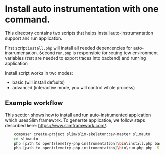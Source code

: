 # Install auto instrumentation with one command.

This directory contains two scripts that helps install auto-instrumentation support and run application.

First script `install.php` will install all needed dependencies for auto-instrumentation. Second `run.php` is responsible for setting few environment variables (that are needed to export traces into backend) and running application.

Install script works in two modes:

- basic (will install defaults)
- advanced (interactive mode, you will control whole process)

## Example workflow

This section shows how to install and run auto-instrumented application which uses Slim framework.
To generate application, we follow steps described here: https://www.slimframework.com/.

```bash
    composer create-project slim/slim-skeleton:dev-master slimauto
    cd slimauto
    php [path to opentelemetry-php-instrumentation]\bin\install.php basic
    php [path to opentelemetry-php-instrumentation]\bin\run.php php -S localhost:8080 -t public public/index.php
```
